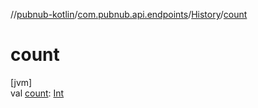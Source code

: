 //[pubnub-kotlin](../../../index.md)/[com.pubnub.api.endpoints](../index.md)/[History](index.md)/[count](count.md)

# count

[jvm]\
val [count](count.md): [Int](https://kotlinlang.org/api/latest/jvm/stdlib/kotlin/-int/index.html)
